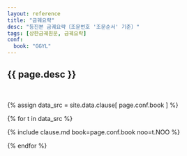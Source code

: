 ```yaml
---
layout: reference
title: "금궤요략"
desc: "등진본 금궤요략〔조문번호 '조문순서' 기준〕"
tags: [상한금궤원문, 금궤요략]
conf:
  book: "GGYL"
---
```


{{ page.desc }}
--------------------

<br>

{% assign data_src = site.data.clause[ page.conf.book ] %}

{% for t in data_src %}

{% include clause.md book=page.conf.book noo=t.NOO %}

{% endfor %}
